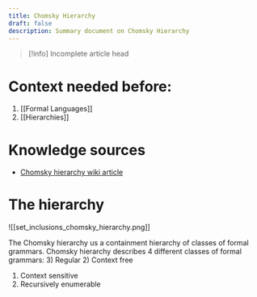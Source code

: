 ```yaml
---
title: Chomsky Hierarchy
draft: false
description: Summary document on Chomsky Hierarchy
---
```

> [!info] Incomplete article head
# Context needed before:
1) [[Formal Languages]]
2) [[Hierarchies]]
# Knowledge sources
* [Chomsky hierarchy wiki article](https://en.wikipedia.org/wiki/Chomsky_hierarchy)

# The hierarchy
![[set_inclusions_chomsky_hierarchy.png]]

The Chomsky hierarchy us a containment hierarchy of classes of formal grammars.
Chomsky hierarchy describes 4 different classes of formal grammars:
3) Regular
2) Context free
1) Context sensitive
0) Recursively enumerable
